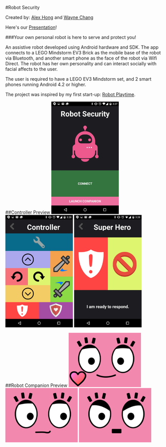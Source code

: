 #Robot Security

Created by: [Alex Hong](http://thealexhong.github.io) and [Wayne Chang](https://www.linkedin.com/pub/wayne-wei-hao-chang/24/b45/881)

Here's our [Presentation](https://thealexhong.github.io/companion)!

###Your own personal robot is here to serve and protect you!

An assistive robot developed using Android hardware and SDK. The app connects to a LEGO Mindstorm EV3 Brick as the mobile base of the robot via Bluetooth, and another smart phone as the face of the robot via Wifi Direct. The robot has her own personality and can interact socially with facial affects to the user.

The user is required to have a LEGO EV3 Mindstorm set, and 2 smart phones running Android 4.2 or higher.

The project was inspired by my first start-up: [Robot Playtime](http://robotplaytime.com).

##Controller Preview
<img src="https://github.com/thealexhong/companion/blob/master/Screenshots/home.png" alt="home" height="350px">
<img src="https://github.com/thealexhong/companion/blob/master/Screenshots/controller.png" alt="controller" height="350px">
<img src="https://github.com/thealexhong/companion/blob/master/Screenshots/superhero.png" alt="superhero" height="350px">


##Robot Companion Preview
<img src="https://github.com/thealexhong/companion/blob/master/RobotSecurity/app/src/main/res/drawable/deedee_like.png" alt="like" width="225px">
<img src="https://github.com/thealexhong/companion/blob/master/RobotSecurity/app/src/main/res/drawable/deedee_right.png" alt="right" width="225px">
<img src="https://github.com/thealexhong/companion/blob/master/RobotSecurity/app/src/main/res/drawable/deedee_angry.png" alt="angry" width="225px">